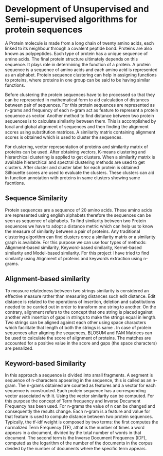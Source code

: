 # Development of Unsupervised and Semi-supervised algorithms for protein sequences
A Protein molecule is made from a long chain of twenty amino acids, each linked to its neighbour through a covalent peptide bond. Proteins are also known as polypeptides. Each type of protein has a unique sequence of amino acids. The ﬁnal protein structure ultimately depends on this sequence. It plays role in determining the function of a protein. A protein sequence is a sequence of amino acids and each amino acid is represented as an alphabet. Protein sequence clustering can help in assigning functions to proteins, where proteins in one group can be said to be having similar functions.

Before clustering the protein sequences have to be processed so that they can be represented in mathematical form to aid calculation of distances between pair of sequences. For this protein sequences are represented as n-grams and frequency of each n-gram act as feature to represent a protein sequence as vector. Another method to ﬁnd distance between two protein sequences is to calculate similarity between them. This is accomplished by local and global alignment of sequences and then ﬁnding the alignment scores using substitution matrices. A similarity matrix containing alignment scores is obtained which is used to cluster the sequences.

For clustering, vector representation of proteins and similarity matrix of proteins can be used. After obtaining vectors, K-means clustering and hierarchical clustering is applied to get clusters. When a similarity matrix is available hierarchical and spectral clustering methods are used to get clusters. After cluster and cluster label for each protein is obtained Silhouette scores are used to evaluate the clusters. These clusters can aid in function annotation with proteins in same clusters showing same fucntions.

Sequence Similarity
---

Protein sequences are a sequence of 20 amino acids. These amino acids are represented using english alphabets therefore the sequences can be seen as sequence of alphabets. To ﬁnd similarity between two Protein sequences we have to adopt a distance metric which can help us to know the measure of similarity between a pair of proteins. Any traditional clustering algorithm can ﬁnd clusters once a similarity matrix or a similarity graph is available. For this purpose we can use four types of methods: Alignment-based similarity, Keyword-based similarity, Kernel-based similarity and Model-based similarity. For this project I have tried to ﬁnd similarity using Alignment of proteins and keywords extraction using n-grams.

Alignment-based similarity
---

To measure relatedness between two strings similarity is considered an eﬀective measure rather than measuring distances such edit distance. Edit distance is related to the operations of insertion, deletion and substitutions needed to be carried out in order to transform one string to another. On the contrary, alignment refers to the concept that one string is placed against another with insertion of gaps in strings to make the strings equal in length. Two strings can be aligned against each other using space characters which facilitate that length of both the strings is same . In case of protein sequences after aligning the sequences, BLOSUM and PAM Matrices can be used to calculate the score of alignment of proteins. The matches are accounted for a positive value in the score and gaps (the space characters) are penalized. 

Keyword-based Similarity
---

In this approach a sequence is divided into small fragments. A segment is sequence of n-characters appearing in the sequence, this is called as an n-gram. The n-grams obtained are counted as features and a vector for each sequence is constructed. Each protein sequence has a corresponding vector associated with it. Using the vector similarity can be computed. For this purpose the concept of Term frequency and Inverse Document Frequency has been used. For n-grams the value of n can be changed and consequently the results change. Each n-gram is a feature and value for that feature is used to compute distance between two protein sequences. Typically, the tf-idf weight is composed by two terms: the ﬁrst computes the normalized Term Frequency (TF), athat is the number of times a word appears in a document, divided by the total number of words in that document. The second term is the Inverse Document Frequency (IDF), computed as the logarithm of the number of the documents in the corpus divided by the number of documents where the speciﬁc term appears.


